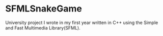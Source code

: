 # SFMLSnakeGame
University project I wrote in my first year written in C++ using the Simple and Fast Multimedia Library(SFML).
